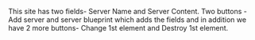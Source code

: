 This site has two fields- Server Name and Server Content. 
Two buttons - Add server and server blueprint which adds the fields and in addition we have 2 more buttons- Change 1st element and Destroy 1st element. 


